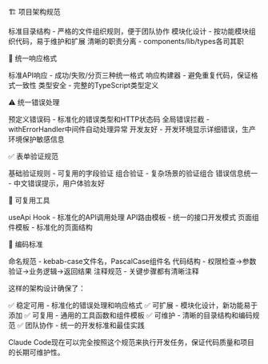 🏗️ 项目架构规范

标准目录结构 - 严格的文件组织规则，便于团队协作
模块化设计 - 按功能模块组织代码，易于维护和扩展
清晰的职责分离 - components/lib/types各司其职

🔄 统一响应格式

标准API响应 - 成功/失败/分页三种统一格式
响应构建器 - 避免重复代码，保证格式一致性
类型安全 - 完整的TypeScript类型定义

⚠️ 统一错误处理

预定义错误码 - 标准化的错误类型和HTTP状态码
全局错误拦截 - withErrorHandler中间件自动处理异常
开发友好 - 开发环境显示详细错误，生产环境保护敏感信息

✅ 表单验证规范

基础验证规则 - 可复用的字段验证
组合验证 - 复杂场景的验证组合
错误信息统一 - 中文错误提示，用户体验友好

🔧 可复用工具

useApi Hook - 标准化的API调用处理
API路由模板 - 统一的接口开发模式
页面组件模板 - 标准化的页面结构

📏 编码标准

命名规范 - kebab-case文件名，PascalCase组件名
代码结构 - 权限检查→参数验证→业务逻辑→返回结果
注释规范 - 关键步骤都有清晰注释

这样的架构设计确保了：

✅ 稳定可用 - 标准化的错误处理和响应格式
✅ 可扩展 - 模块化设计，新功能易于添加
✅ 可复用 - 通用的工具函数和组件模板
✅ 可维护 - 清晰的目录结构和编码规范
✅ 团队协作 - 统一的开发标准和最佳实践

Claude Code现在可以完全按照这个规范来执行开发任务，保证代码质量和项目的长期可维护性。